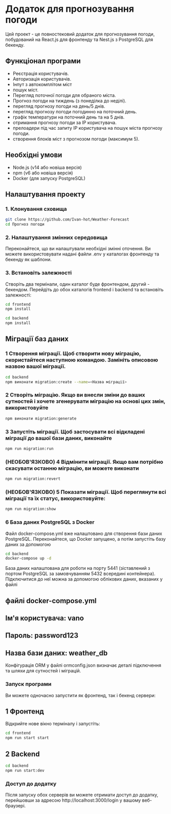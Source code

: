 # Додаток для прогнозування погоди
Цей проект - це повностековий додаток для прогнозування погоди, побудований 
на React.js для фронтенду та Nest.js з PostgreSQL для бекенду.

## Функціонал програми

- Реєстрація користувачів.
- Авторизація користувачів.
- Інпут з автокомплітом міст
- пошук міст.
- Перегляд поточної погоди для обраного міста.
- Прогноз погоди на тиждень (з понеділка до неділі).
- перегляд прогнозу погоди на день/5 днів.
- перегляд прогнозу погоди погодинно на поточний день.
- графік температури на поточний день та на 5 днів.
- отримання прогнозу погоди за IP користувача.
- прелоадери під час запиту IP користувача на пошук міста прогнозу погоди.
- створення блоків міст з прогнозом погоди (максимум 5).

## Необхідні умови
- Node.js (v14 або новіша версія)
- npm (v6 або новіша версія)
- Docker (для запуску PostgreSQL)

## Налаштування проекту
### 1. Клонування сховища
```bash
git clone https://github.com/Ivan-hot/Weather-Forecast
cd Прогноз погоди
```
### 2. Налаштування змінних середовища
Переконайтеся, що ви налаштували необхідні змінні оточення. Ви можете використовувати надані файли .env у каталогах фронтенду та бекенду як шаблони.

### 3. Встановіть залежності
Створіть два термінали, один каталог буде фронтендом, другий - бекендом. 
Перейдіть до обох каталогів frontend і backend та встановіть залежності:
```bash
cd frontend
npm install
```
```bash
cd backend
npm install
```
## Міграції баз даних

### 1 Створення міграції. Щоб створити нову міграцію, скористайтеся наступною командою. Замініть <MigrationName> описовою назвою вашої міграції.
```bash
cd backend
npm виконати migration:create --name=<Назва міграції>
```
### 2 Створіть міграцію. Якщо ви внесли зміни до ваших сутностей і хочете згенерувати міграцію на основі цих змін, використовуйте
```bash
npm виконати migration:generate
```
### 3 Запустіть міграції. Щоб застосувати всі відкладені міграції до вашої бази даних, виконайте
```bash
npm run migration:run
```
### (НЕОБОВ'ЯЗКОВО) 4 Відмінити міграції. Якщо вам потрібно скасувати останню міграцію, ви можете виконати
```bash
npm run migration:revert
```
### (НЕОБОВ'ЯЗКОВО) 5 Показати міграції. Щоб переглянути всі міграції та їх статус, використовуйте:
```bash
npm run migration:show
```
### 6 База даних PostgreSQL з Docker
Файл docker-compose.yml вже налаштовано для створення бази даних PostgreSQL. Переконайтеся, що Docker запущено, а потім запустіть базу даних за допомогою
```bash
cd backend
docker-compose up -d
```
База даних налаштована для роботи на порту 5441 (зіставлений з портом PostgreSQL за замовчуванням 5432 всередині контейнера). Підключитися до неї можна за допомогою облікових даних, вказаних у файлі 
## файлі docker-compose.yml
## Ім'я користувача: vano
## Пароль: password123
## Назва бази даних: weather_db
Конфігурація ORM у файлі ormconfig.json визначає деталі підключення та шляхи для сутностей і міграцій. 

### Запуск програми
Ви можете одночасно запустити як фронтенд, так і бекенд сервери:

## 1 Фронтенд
Відкрийте нове вікно терміналу і запустіть:
```bash
cd frontend
npm run start start
```
## 2 Backend
```bash
cd backend
npm run start:dev
```
### Доступ до додатку
Після запуску обох серверів ви можете отримати доступ до додатку, перейшовши за адресою http://localhost:3000/login у вашому веб-браузері.


